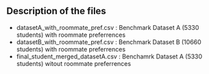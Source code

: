 ## Description of the files
- datasetA_with_roommate_pref.csv : Benchmark Dataset A (5330 students) with roommate preferrences
- datasetB_with_roommate_pref.csv : Benchmark Dataset B (10660 students) with roommate preferrences
- final_student_merged_datasetA.csv : Benchamrk Dataset A (5330 students) witout roommate preferrences
